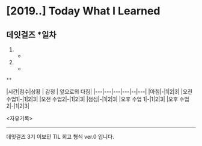 # [2019.**.**] Today What I Learned
## 데잇걸즈 *일차

1. *
2. *

`**`

|시간|점수|상황 | 감정 | 앞으로의 다짐|
|---|---|---|---|--|---|
|아침|-|1|2|3|
|오전 수업1|-|1|2|3|
|오전 수업2|-|1|2|3|
|점심|-|1|2|3|
|오후 수업 1|-|1|2|3|
|오후 수업 2|-|1|2|3|

<자유기록>

-----

데잇걸즈 3기 이보민 TIL 회고 형식 ver.0 입니다.